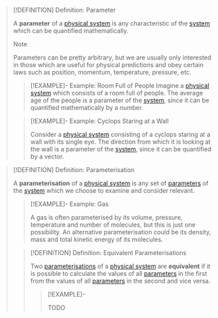 >[!DEFINITION] Definition: Parameter
>
>A **parameter** of a [physical system](Physical%20System.md) is any characteristic of the [system](Physical%20System.md) which can be quantified mathematically.
>
>>[!NOTE]
>>
>>Parameters can be pretty arbitrary, but we are usually only interested in those which are useful for physical predictions and obey certain laws such as position, momentum, temperature, pressure, etc.
>>
>
>>[!EXAMPLE]- Example: Room Full of People
>>Imagine a [physical system](Physical%20System.md) which consists of a room full of people. The average age of the people is a parameter of the [system](Physical%20System.md), since it can be quantified mathematically by a number.
>>
>
>>[!EXAMPLE]- Example: Cyclops Staring at a Wall
>>
>>Consider a [physical system](Physical%20System.md) consisting of a cyclops staring at a wall with its single eye. The direction from which it is looking at the wall is a parameter of the [system](Physical%20System.md), since it can be quantified by a vector.
>>
>
>>


>[!DEFINITION] Definition: Parameterisation
>
>A **parameterisation** of a [physical system](Physical%20System.md) is any set of [parameters](Parameter.md) of the [system](Physical%20System.md) which we choose to examine and consider relevant.
>
>>[!EXAMPLE]- Example: Gas
>>
>>A gas is often parameterised by its volume, pressure, temperature and number of molecules, but this is just one possibility. An alternative parameterisation could be its density, mass and total kinetic energy of its molecules.
>>
>
>>[!DEFINITION] Definition: Equivalent Parameterisations
>>
>>Two [parameterisations](Parameter.md) of a [physical system](Physical%20System.md) are **equivalent** if it is possible to calculate the values of all [parameters](Parameter.md) in the first from the values of all [parameters](Parameter.md) in the second and vice versa.
>>
>>>[!EXAMPLE]-
>>>
>>>TODO
>>>
>>
>